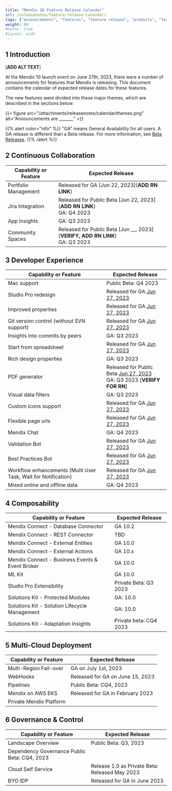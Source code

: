 ```yaml
---
title: "Mendix 10 Feature Release Calendar"
url: /releasenotes/feature-release-calendar/
tags: ["announcements", "features", "feature release", "products", "features and products", "calendar", "new", "mendix 10", "mx10"]
weight: 60
#notoc: true
#layout: wide
---
```


## 1 Introduction

[**ADD ALT TEXT**]

At the Mendix 10 launch event on June 27th, 2023, there were a number of announcements for features that Mendix is releasing. This document contains the calendar of expected release dates for these features.

The new features were divided into these major themes, which are described in the sections below:

{{< figure src="/attachments/releasenotes/calendar/themes.png" alt="Announcements are _______" >}}

{{% alert color="info" %}}
"GA" means General Availability for all users. A GA release is different than a Beta release. For more information, see [Beta Releases](/releasenotes/beta-features/).
{{% /alert %}}

## 2 Continuous Collaboration

| Capability or Feature | Expected Release |
| --- | --- |
| Portfolio Management | Released for GA [Jun 22, 2023](**ADD RN LINK**) |
| Jira Integration | Released for Public Beta [Jun 22, 2023](**ADD RN LINK**)<br>GA: Q4 2023 |
| App Insights | GA: Q3 2023 |
| Community Spaces | Released for Public Beta [Jun __, 2023](**VERIFY, ADD RN LINK**)<br>GA: Q3 2023 | 

## 3 Developer Experience

| Capability or Feature | Expected Release |
| --- | --- |
| Mac support | Public Beta: Q4 2023 |
| Studio Pro redesign | Released for GA [Jun 27, 2023](/releasenotes/studio-pro/10.0/) |
| Improved properties | Released for GA [Jun 27, 2023](/releasenotes/studio-pro/10.0/) |
| Git version control (without SVN support) | Released for GA [Jun 27, 2023](/releasenotes/studio-pro/10.0/) |
| Insights into commits by peers| GA: Q3 2023 |
| Start from spreadsheet | Released for GA [Jun 27, 2023](/releasenotes/studio-pro/10.0/) |
| Rich design properties | GA: Q3 2023 |
| PDF generator | Released for Public Beta [Jun 27, 2023](/releasenotes/studio-pro/10.0/)<br>GA: Q3 2023 [**VERIFY FOR RN**] |
| Visual data filters | GA: Q3 2023 |
| Custom icons support | Released for GA [Jun 27, 2023](/releasenotes/studio-pro/10.0/) |
| Flexible page urls | Released for GA [Jun 27, 2023](/releasenotes/studio-pro/10.0/) |
| Mendix Chat | GA: Q4 2023 |
| Validation Bot | Released for GA [Jun 27, 2023](/releasenotes/studio-pro/10.0/) |
| Best Practices Bot | Released for GA [Jun 27, 2023](/releasenotes/studio-pro/10.0/) |
| Workflow enhancements (Multi User Task, Wait for Notification) | Released for GA [Jun 27, 2023](/releasenotes/studio-pro/10.0/) |
| Mixed online and offline data | GA: Q4 2023 |

## 4 Composability

| Capability or Feature | Expected Release |
| --- | --- |
| Mendix Connect - Database Connector | GA 10.2 |
| Mendix Connect - REST Connector | TBD |
| Mendix Connect - External Entities | GA 10.0 |
| Mendix Connect - External Actions | GA 10.x |
| Mendix Connect - Business Events & Event Broker | GA 10.0 |
| ML Kit | GA 10.0 |
| Studio Pro Extensibility | Private Beta: Q3 2023 |
| Solutions Kit - Protected Modules | GA: 10.0 |
| Solutions Kit - Solution Lifecycle Management | GA: 10.0 |
| Solutions Kit - Adaptation Insights | Private beta: CQ4 2023 |

## 5 Multi-Cloud Deployment

| Capability or Feature | Expected Release |
| --- | --- |
| Multi-Region Fail-over | GA on July 1st, 2023 |
| WebHooks | Released for GA on June 15, 2023 |
| Pipelines | Public Beta: CQ4, 2023 |
| Mendix on AWS EKS | Released for GA in February 2023 |
| Private Mendix Platform |

## 6 Governance & Control

| Capability or Feature | Expected Release |
| --- | --- |
| Landscape Overview | Public Beta: Q3, 2023 |
| Dependency Governance  Public Beta: CQ4, 2023 |
| Cloud Self Service | Release 1.0 as Private Beta: Released May 2023 |
| BYO IDP | Released for GA in June 2023 |